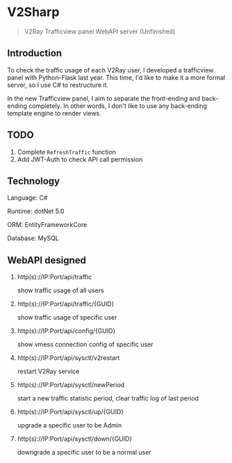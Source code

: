 ﻿# V2Sharp

> V2Ray Trafficview panel WebAPI server (Unfinished)

## Introduction

To check the traffic usage of each V2Ray user, I developed a trafficview panel with Python-Flask last year. This time, I'd like to make it a more formal server, so I use C# to restructure it.

In the new Trafficview panel, I aim to separate the front-ending and back-ending completely. In other words, I don't like to use any back-ending template engine to render views.

## TODO

1. Complete `RefreshTraffic` function
2. Add JWT-Auth to check API call permission

## Technology

Language: C#

Runtime: dotNet 5.0

ORM: EntityFrameworkCore

Database: MySQL

## WebAPI designed

1. http(s)://IP:Port/api/traffic

   show traffic usage of all users

2. http(s)://IP:Port/api/traffic/{GUID}

   show traffic usage of specific user

3. http(s)://IP:Port/api/config/{GUID}

   show vmess connection config of specific user

4. http(s)://IP:Port/api/sysctl/v2restart

   restart V2Ray service

5. http(s)://IP:Port/api/sysctl/newPeriod

   start a new traffic statistic period, clear traffic log of last period

6. http(s)://IP:Port/api/sysctl/up/{GUID}

   upgrade a specific user to be Admin

7. http(s)://IP:Port/api/sysctl/down/{GUID}

   downgrade a specific user to be a normal user

